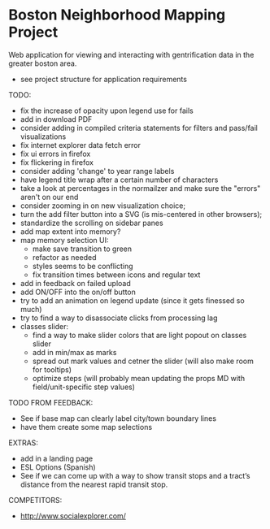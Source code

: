 # Boston Neighborhood Mapping Project
Web application for viewing and interacting with gentrification data in the greater boston area.
- see project structure for application requirements


TODO:
- fix the increase of opacity upon legend use for fails
- add in download PDF
- consider adding in compiled criteria statements for filters and pass/fail visualizations
- fix internet explorer data fetch error
- fix ui errors in firefox
- fix flickering in firefox
- consider adding 'change' to year range labels
- have legend title wrap after a certain number of characters
- take a look at percentages in the normailzer and make sure the "errors" aren't on our end
- consider zooming in on new visualization choice;
- turn the add filter button into a SVG (is mis-centered in other browsers);
- standardize the scrolling on sidebar panes
- add map extent into memory?
- map memory selection UI:
  - make save transition to green
  - refactor as needed
  - styles seems to be conflicting
  - fix transition times between icons and regular text
- add in feedback on failed upload
- add ON/OFF into the on/off button
- try to add an animation on legend update (since it gets finessed so much)
- try to find a way to disassociate clicks from processing lag
- classes slider: 
  - find a way to make slider colors that are light popout on classes slider
  - add in min/max as marks
  - spread out mark values and cetner the slider (will also make room for tooltips)
  - optimize steps (will probably mean updating the props MD with field/unit-specific step values)

TODO FROM FEEDBACK:
- See if base map can clearly label city/town boundary lines
- have them create some map selections

EXTRAS:
- add in a landing page
- ESL Options (Spanish)
- See if we can come up with a way to show transit stops and a tract’s distance from the nearest rapid transit stop. 

COMPETITORS:
- http://www.socialexplorer.com/